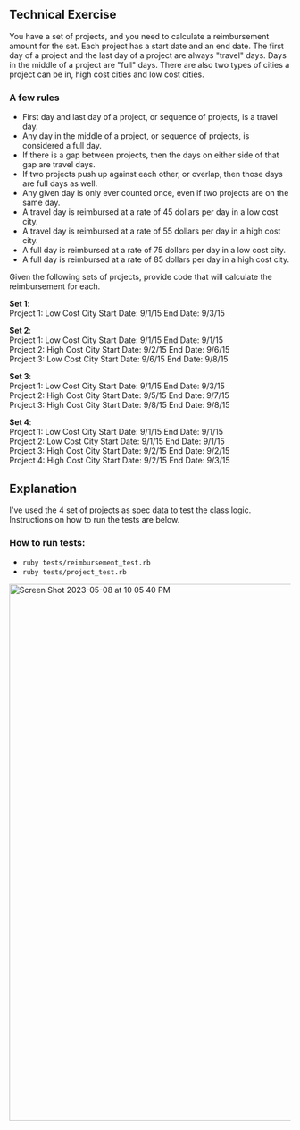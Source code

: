 ## Technical Exercise
You have a set of projects, and you need to calculate a reimbursement amount for the set. Each project has a start date and an end date. The first day of a project and the last day of a project are always "travel" days. Days in the middle of a project are "full" days. There are also two types of cities a project can be in, high cost cities and low cost cities.

### A few rules
- First day and last day of a project, or sequence of projects, is a travel day.
- Any day in the middle of a project, or sequence of projects, is considered a full day.
- If there is a gap between projects, then the days on either side of that gap are travel days.
- If two projects push up against each other, or overlap, then those days are full days as well.
- Any given day is only ever counted once, even if two projects are on the same day.
- A travel day is reimbursed at a rate of 45 dollars per day in a low cost city.
- A travel day is reimbursed at a rate of 55 dollars per day in a high cost city.
- A full day is reimbursed at a rate of 75 dollars per day in a low cost city.
- A full day is reimbursed at a rate of 85 dollars per day in a high cost city.

Given the following sets of projects, provide code that will calculate the reimbursement for each.

**Set 1**:\
  Project 1: Low Cost City Start Date: 9/1/15 End Date: 9/3/15

**Set 2**:\
  Project 1: Low Cost City Start Date: 9/1/15 End Date: 9/1/15\
  Project 2: High Cost City Start Date: 9/2/15 End Date: 9/6/15\
  Project 3: Low Cost City Start Date: 9/6/15 End Date: 9/8/15

**Set 3**:\
  Project 1: Low Cost City Start Date: 9/1/15 End Date: 9/3/15\
  Project 2: High Cost City Start Date: 9/5/15 End Date: 9/7/15\
  Project 3: High Cost City Start Date: 9/8/15 End Date: 9/8/15

**Set 4**:\
  Project 1: Low Cost City Start Date: 9/1/15 End Date: 9/1/15\
  Project 2: Low Cost City Start Date: 9/1/15 End Date: 9/1/15\
  Project 3: High Cost City Start Date: 9/2/15 End Date: 9/2/15\
  Project 4: High Cost City Start Date: 9/2/15 End Date: 9/3/15

## Explanation
I've used the 4 set of projects as spec data to test the class logic.
Instructions on how to run the tests are below.

### How to run tests:
* `ruby tests/reimbursement_test.rb`
* `ruby tests/project_test.rb `

<img width="960" alt="Screen Shot 2023-05-08 at 10 05 40 PM" src="https://user-images.githubusercontent.com/2385700/236975747-ba0f8ab0-48cf-4a01-acd1-fe32c3912b0b.png">

